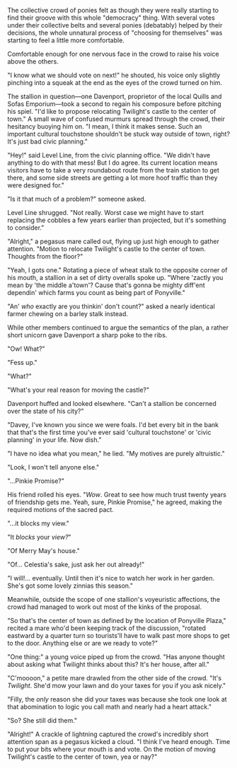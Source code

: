The collective crowd of ponies felt as though they were really starting to find their groove with this whole "democracy" thing. With several votes under their collective belts and several ponies (debatably) helped by their decisions, the whole unnatural process of "choosing for themselves" was starting to feel a little more comfortable.

Comfortable enough for one nervous face in the crowd to raise his voice above the others.

"I know what we should vote on next!" he shouted, his voice only slightly pinching into a squeak at the end as the eyes of the crowd turned on him.

The stallion in question—one Davenport, proprietor of the local Quills and Sofas Emporium—took a second to regain his composure before pitching his spiel. "I'd like to propose relocating Twilight's castle to the center of town." A small wave of confused murmurs spread through the crowd, their hesitancy buoying him on. "I mean, I think it makes sense. Such an important cultural touchstone shouldn't be stuck way outside of town, right? It's just bad civic planning."

"Hey!" said Level Line, from the civic planning office. "We didn't have anything to do with that mess! But I do agree. Its current location means visitors have to take a very roundabout route from the train station to get there, and some side streets are getting a lot more hoof traffic than they were designed for."

"Is it that much of a problem?" someone asked.

Level Line shrugged. "Not really. Worst case we might have to start replacing the cobbles a few years earlier than projected, but it's something to consider."

"Alright," a pegasus mare called out, flying up just high enough to gather attention. "Motion to relocate Twilight's castle to the center of town. Thoughts from the floor?"

"Yeah, I gots one." Rotating a piece of wheat stalk to the opposite corner of his mouth, a stallion in a set of dirty overalls spoke up. "Where 'zactly you mean by 'the middle a'town'? Cause that's gonna be mighty diff'ent dependin' which farms you count as being part of Ponyville."

"An' *who* exactly are you thinkin' don't count?" asked a nearly identical farmer chewing on a barley stalk instead.

While other members continued to argue the semantics of the plan, a rather short unicorn gave Davenport a sharp poke to the ribs.

"Ow! What?"

"Fess up."

"What?"

"What's your real reason for moving the castle?"

Davenport huffed and looked elsewhere. "Can't a stallion be concerned over the state of his city?"

"Davey, I've known you since we were foals. I'd bet every bit in the bank that that's the first time you've ever said 'cultural touchstone' or 'civic planning' in your life. Now dish."

"I have no idea what you mean," he lied. "My motives are purely altruistic."

"Look, I won't tell anyone else."

"...Pinkie Promise?"

His friend rolled his eyes. "*Wow*. Great to see how much trust twenty years of friendship gets me. Yeah, sure, Pinkie Promise," he agreed, making the required motions of the sacred pact.

"...it blocks my view."

"It *blocks* your *view?*"

"Of Merry May's house."

"Of... Celestia's sake, just ask her out already!"

"I will!... eventually. Until then it's nice to watch her work in her garden. She's got some lovely zinnias this season."

Meanwhile, outside the scope of one stallion's voyeuristic affections, the crowd had managed to work out most of the kinks of the proposal.

"So that's the center of town as defined by the location of Ponyville Plaza," recited a mare who'd been keeping track of the discussion, "rotated eastward by a quarter turn so tourists'll have to walk past more shops to get to the door. Anything else or are we ready to vote?"

"One thing:" a young voice piped up from the crowd. "Has anyone thought about asking what Twilight thinks about this? It's her house, after all."

"C'moooon," a petite mare drawled from the other side of the crowd. "It's *Twilight*. She'd mow your lawn and do your taxes for you if you ask nicely."

"Filly, the *only* reason she did your taxes was because she took one look at that abomination to logic you call math and nearly had a heart attack."

"So? She still did them."

"Alright!" A crackle of lightning captured the crowd's incredibly short attention span as a pegasus kicked a cloud. "I think I've heard enough. Time to put your bits where your mouth is and vote. On the motion of moving Twilight's castle to the center of town, yea or nay?"
